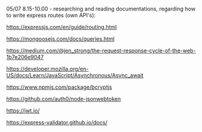 05/07 
8.15-10.00 - researching and reading documentations, regarding how to write express routes (own API's):

https://expressjs.com/en/guide/routing.html

https://mongoosejs.com/docs/queries.html

https://medium.com/@jen_strong/the-request-response-cycle-of-the-web-1b7e206e9047

https://developer.mozilla.org/en-US/docs/Learn/JavaScript/Asynchronous/Async_await

https://www.npmjs.com/package/bcryptjs

https://github.com/auth0/node-jsonwebtoken

https://jwt.io/

https://express-validator.github.io/docs/






